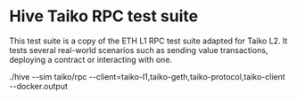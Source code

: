 # Hive Taiko RPC test suite

This test suite is a copy of the ETH L1 RPC test suite adapted for Taiko L2.
It tests several real-world scenarios such as sending value transactions,
deploying a contract or interacting with one.

 ./hive --sim taiko/rpc --client=taiko-l1,taiko-geth,taiko-protocol,taiko-client --docker.output
